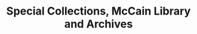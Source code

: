 ---
layout: repo
title: "Special Collections, McCain Library and Archives"
id: 23870
permalink: repos/23870/
---